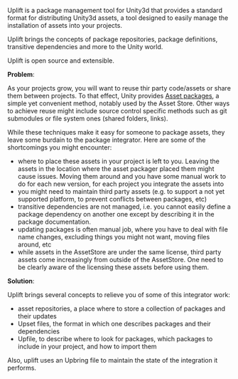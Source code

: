 Uplift is a package management tool for Unity3d that provides a standard format for distributing Unity3d assets, a tool designed to easily manage the installation of assets into your projects.

Uplift brings the concepts of package repositories, package definitions, transitive dependencies and more to the Unity world.

Uplift is open source and extensible.

**Problem**:

As your projects grow, you will want to reuse thir party code/assets or share them between projects. To that effect, Unity provides [Asset packages](https://docs.unity3d.com/Manual/AssetPackages.html), a simple yet convenient method, notably used by the Asset Store. Other ways to achieve reuse might include source control specific methods such as git submodules or file system ones (shared folders, links).

While these techniques make it easy for someone to package assets, they leave some burdain to the package integrator. Here are some of the shortcomings you might encounter:

* where to place these assets in your project is left to you. Leaving the assets in the location where the asset packager placed them might cause issues. Moving them around and you have some manual work to do for each new version, for each project you integrate the assets into
* you might need to maintain third party assets (e.g. to support a not yet supported platform, to prevent conflicts between packages, etc)
* transitive dependencies are not managed, i.e. you cannot easily define a package dependency on another one except by describing it in the package documentation.
* updating packages is often manual job, where you have to deal with file name changes, excluding things you might not want, moving files around, etc
* while assets in the AssetStore are under the same license, third party assets come increasingly from outside of the AssetStore. One need to be clearly aware of the licensing these assets before using them.

**Solution**:

Uplift brings several concepts to relieve you of some of this integrator work:
* asset repositories, a place where to store a collection of packages and their updates
* Upset files, the format in which one describes packages and their dependencies
* Upfile, to describe where to look for packages, which packages to include in your project, and how to import them

Also, uplift uses an Upbring file to maintain the state of the integration it performs.